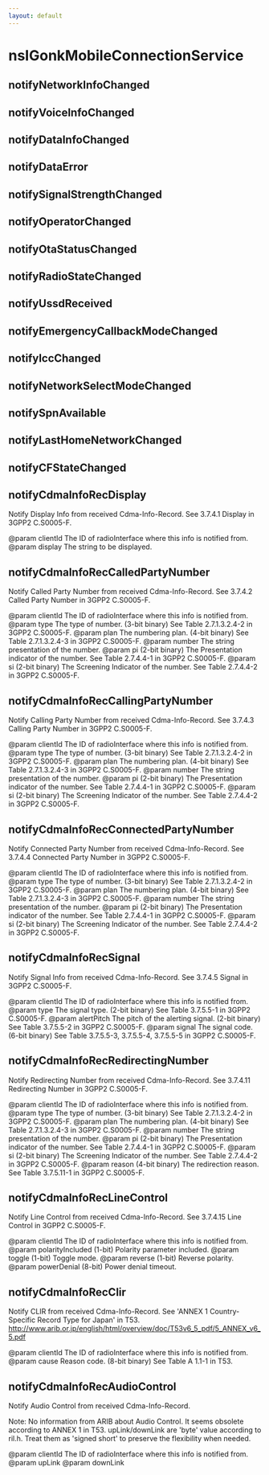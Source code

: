 ```yaml
---
layout: default
---
```


# nsIGonkMobileConnectionService #

## notifyNetworkInfoChanged ##

## notifyVoiceInfoChanged ##

## notifyDataInfoChanged ##

## notifyDataError ##

## notifySignalStrengthChanged ##

## notifyOperatorChanged ##

## notifyOtaStatusChanged ##

## notifyRadioStateChanged ##

## notifyUssdReceived ##

## notifyEmergencyCallbackModeChanged ##

## notifyIccChanged ##

## notifyNetworkSelectModeChanged ##

## notifySpnAvailable ##

## notifyLastHomeNetworkChanged ##

## notifyCFStateChanged ##

## notifyCdmaInfoRecDisplay ##

Notify Display Info from received Cdma-Info-Record.
See 3.7.4.1 Display in 3GPP2 C.S0005-F.

@param clientId
       The ID of radioInterface where this info is notified from.
@param display
The string to be displayed.


## notifyCdmaInfoRecCalledPartyNumber ##

Notify Called Party Number from received Cdma-Info-Record.
See 3.7.4.2 Called Party Number in 3GPP2 C.S0005-F.

@param clientId
       The ID of radioInterface where this info is notified from.
@param type
       The type of number. (3-bit binary)
       See Table 2.7.1.3.2.4-2 in 3GPP2 C.S0005-F.
@param plan
       The numbering plan. (4-bit binary)
       See Table 2.7.1.3.2.4-3 in 3GPP2 C.S0005-F.
@param number
       The string presentation of the number.
@param pi (2-bit binary)
       The Presentation indicator of the number.
       See Table 2.7.4.4-1 in 3GPP2 C.S0005-F.
@param si (2-bit binary)
       The Screening Indicator of the number.
       See Table 2.7.4.4-2 in 3GPP2 C.S0005-F.


## notifyCdmaInfoRecCallingPartyNumber ##

Notify Calling Party Number from received Cdma-Info-Record.
See 3.7.4.3 Calling Party Number in 3GPP2 C.S0005-F.

@param clientId
       The ID of radioInterface where this info is notified from.
@param type
       The type of number. (3-bit binary)
       See Table 2.7.1.3.2.4-2 in 3GPP2 C.S0005-F.
@param plan
       The numbering plan. (4-bit binary)
       See Table 2.7.1.3.2.4-3 in 3GPP2 C.S0005-F.
@param number
       The string presentation of the number.
@param pi (2-bit binary)
       The Presentation indicator of the number.
       See Table 2.7.4.4-1 in 3GPP2 C.S0005-F.
@param si (2-bit binary)
       The Screening Indicator of the number.
       See Table 2.7.4.4-2 in 3GPP2 C.S0005-F.


## notifyCdmaInfoRecConnectedPartyNumber ##

Notify Connected Party Number from received Cdma-Info-Record.
See 3.7.4.4 Connected Party Number in 3GPP2 C.S0005-F.

@param clientId
       The ID of radioInterface where this info is notified from.
@param type
       The type of number. (3-bit binary)
       See Table 2.7.1.3.2.4-2 in 3GPP2 C.S0005-F.
@param plan
       The numbering plan. (4-bit binary)
       See Table 2.7.1.3.2.4-3 in 3GPP2 C.S0005-F.
@param number
       The string presentation of the number.
@param pi (2-bit binary)
       The Presentation indicator of the number.
       See Table 2.7.4.4-1 in 3GPP2 C.S0005-F.
@param si (2-bit binary)
       The Screening Indicator of the number.
       See Table 2.7.4.4-2 in 3GPP2 C.S0005-F.


## notifyCdmaInfoRecSignal ##

Notify Signal Info from received Cdma-Info-Record.
See 3.7.4.5 Signal in 3GPP2 C.S0005-F.

@param clientId
       The ID of radioInterface where this info is notified from.
@param type
       The signal type. (2-bit binary)
       See Table 3.7.5.5-1 in 3GPP2 C.S0005-F.
@param alertPitch
       The pitch of the alerting signal. (2-bit binary)
       See Table 3.7.5.5-2 in 3GPP2 C.S0005-F.
@param signal
       The signal code. (6-bit binary)
       See Table 3.7.5.5-3, 3.7.5.5-4, 3.7.5.5-5 in 3GPP2 C.S0005-F.


## notifyCdmaInfoRecRedirectingNumber ##

Notify Redirecting Number from received Cdma-Info-Record.
See 3.7.4.11 Redirecting Number in 3GPP2 C.S0005-F.

@param clientId
       The ID of radioInterface where this info is notified from.
@param type
       The type of number. (3-bit binary)
       See Table 2.7.1.3.2.4-2 in 3GPP2 C.S0005-F.
@param plan
       The numbering plan. (4-bit binary)
       See Table 2.7.1.3.2.4-3 in 3GPP2 C.S0005-F.
@param number
       The string presentation of the number.
@param pi (2-bit binary)
       The Presentation indicator of the number.
       See Table 2.7.4.4-1 in 3GPP2 C.S0005-F.
@param si (2-bit binary)
       The Screening Indicator of the number.
       See Table 2.7.4.4-2 in 3GPP2 C.S0005-F.
@param reason (4-bit binary)
       The redirection reason.
       See Table 3.7.5.11-1 in 3GPP2 C.S0005-F.


## notifyCdmaInfoRecLineControl ##

Notify Line Control from received Cdma-Info-Record.
See 3.7.4.15 Line Control in 3GPP2 C.S0005-F.

@param clientId
       The ID of radioInterface where this info is notified from.
@param polarityIncluded (1-bit)
       Polarity parameter included.
@param toggle (1-bit)
       Toggle mode.
@param reverse (1-bit)
       Reverse polarity.
@param powerDenial (8-bit)
       Power denial timeout.


## notifyCdmaInfoRecClir ##

Notify CLIR from received Cdma-Info-Record.
See 'ANNEX 1 Country-Specific Record Type for Japan' in T53.
http://www.arib.or.jp/english/html/overview/doc/T53v6_5_pdf/5_ANNEX_v6_5.pdf

@param clientId
       The ID of radioInterface where this info is notified from.
@param cause
       Reason code. (8-bit binary)
       See Table A 1.1-1 in T53.


## notifyCdmaInfoRecAudioControl ##

Notify Audio Control from received Cdma-Info-Record.

Note: No information from ARIB about Audio Control.
      It seems obsolete according to ANNEX 1 in T53.
      upLink/downLink are 'byte' value according to ril.h.
      Treat them as 'signed short' to preserve the flexibility when needed.

@param clientId
       The ID of radioInterface where this info is notified from.
@param upLink
@param downLink

